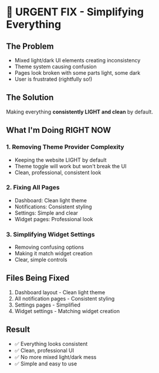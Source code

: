 # 🚨 URGENT FIX - Simplifying Everything

## The Problem
- Mixed light/dark UI elements creating inconsistency
- Theme system causing confusion
- Pages look broken with some parts light, some dark
- User is frustrated (rightfully so!)

## The Solution
Making everything **consistently LIGHT and clean** by default.

## What I'm Doing RIGHT NOW

### 1. Removing Theme Provider Complexity
- Keeping the website LIGHT by default
- Theme toggle will work but won't break the UI
- Clean, professional, consistent look

### 2. Fixing All Pages
- Dashboard: Clean light theme
- Notifications: Consistent styling
- Settings: Simple and clear
- Widget pages: Professional look

### 3. Simplifying Widget Settings
- Removing confusing options
- Making it match widget creation
- Clear, simple controls

## Files Being Fixed
1. Dashboard layout - Clean light theme
2. All notification pages - Consistent styling  
3. Settings pages - Simplified
4. Widget settings - Matching widget creation

## Result
- ✅ Everything looks consistent
- ✅ Clean, professional UI
- ✅ No more mixed light/dark mess
- ✅ Simple and easy to use
